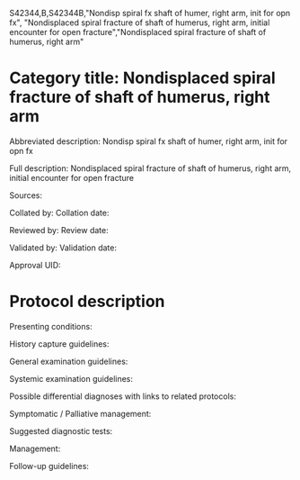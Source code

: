 S42344,B,S42344B,"Nondisp spiral fx shaft of humer, right arm, init for opn fx", "Nondisplaced spiral fracture of shaft of humerus, right arm, initial encounter for open fracture","Nondisplaced spiral fracture of shaft of humerus, right arm"
# Category title: Nondisplaced spiral fracture of shaft of humerus, right arm

Abbreviated description: Nondisp spiral fx shaft of humer, right arm, init for opn fx

Full description: Nondisplaced spiral fracture of shaft of humerus, right arm, initial encounter for open fracture

Sources:

Collated by:
Collation date:

Reviewed by:
Review date:

Validated by:
Validation date:

Approval UID:

# Protocol description

Presenting conditions:

History capture guidelines:

General examination guidelines:

Systemic examination guidelines:

Possible differential diagnoses with links to related protocols:

Symptomatic / Palliative management:

Suggested diagnostic tests:

Management:

Follow-up guidelines:
